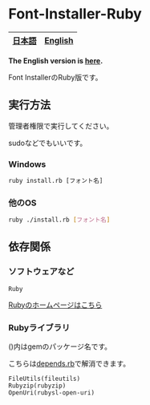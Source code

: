 # Font-Installer-Ruby

[日本語](./README-ja.md)|[English](./README.md)
---|---

**The English version is [here](./README.md).**

Font InstallerのRuby版です。

## 実行方法
管理者権限で実行してください。

sudoなどでもいいです。

### Windows
```cmd
ruby install.rb [フォント名]
```

### 他のOS
```sh
ruby ./install.rb [フォント名]
```

## 依存関係

### ソフトウェアなど
```
Ruby
```

[Rubyのホームページはこちら](https://www.ruby-lang.org/)

### Rubyライブラリ
()内はgemのパッケージ名です。

こちらは[depends.rb](./depends.rb)で解消できます。
```
FileUtils(fileutils)
Rubyzip(rubyzip)
OpenUri(rubysl-open-uri)
```
